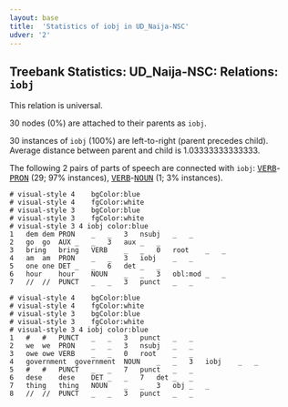 ```yaml
---
layout: base
title:  'Statistics of iobj in UD_Naija-NSC'
udver: '2'
---
```


## Treebank Statistics: UD_Naija-NSC: Relations: `iobj`

This relation is universal.

30 nodes (0%) are attached to their parents as `iobj`.

30 instances of `iobj` (100%) are left-to-right (parent precedes child).
Average distance between parent and child is 1.03333333333333.

The following 2 pairs of parts of speech are connected with `iobj`: <tt><a href="pcm_nsc-pos-VERB.html">VERB</a></tt>-<tt><a href="pcm_nsc-pos-PRON.html">PRON</a></tt> (29; 97% instances), <tt><a href="pcm_nsc-pos-VERB.html">VERB</a></tt>-<tt><a href="pcm_nsc-pos-NOUN.html">NOUN</a></tt> (1; 3% instances).


~~~ conllu
# visual-style 4	bgColor:blue
# visual-style 4	fgColor:white
# visual-style 3	bgColor:blue
# visual-style 3	fgColor:white
# visual-style 3 4 iobj	color:blue
1	dem	dem	PRON	_	_	3	nsubj	_	_
2	go	go	AUX	_	_	3	aux	_	_
3	bring	bring	VERB	_	_	0	root	_	_
4	am	am	PRON	_	_	3	iobj	_	_
5	one	one	DET	_	_	6	det	_	_
6	hour	hour	NOUN	_	_	3	obl:mod	_	_
7	//	//	PUNCT	_	_	3	punct	_	_

~~~


~~~ conllu
# visual-style 4	bgColor:blue
# visual-style 4	fgColor:white
# visual-style 3	bgColor:blue
# visual-style 3	fgColor:white
# visual-style 3 4 iobj	color:blue
1	#	#	PUNCT	_	_	3	punct	_	_
2	we	we	PRON	_	_	3	nsubj	_	_
3	owe	owe	VERB	_	_	0	root	_	_
4	government	government	NOUN	_	_	3	iobj	_	_
5	#	#	PUNCT	_	_	7	punct	_	_
6	dese	dese	DET	_	_	7	det	_	_
7	thing	thing	NOUN	_	_	3	obj	_	_
8	//	//	PUNCT	_	_	3	punct	_	_

~~~


